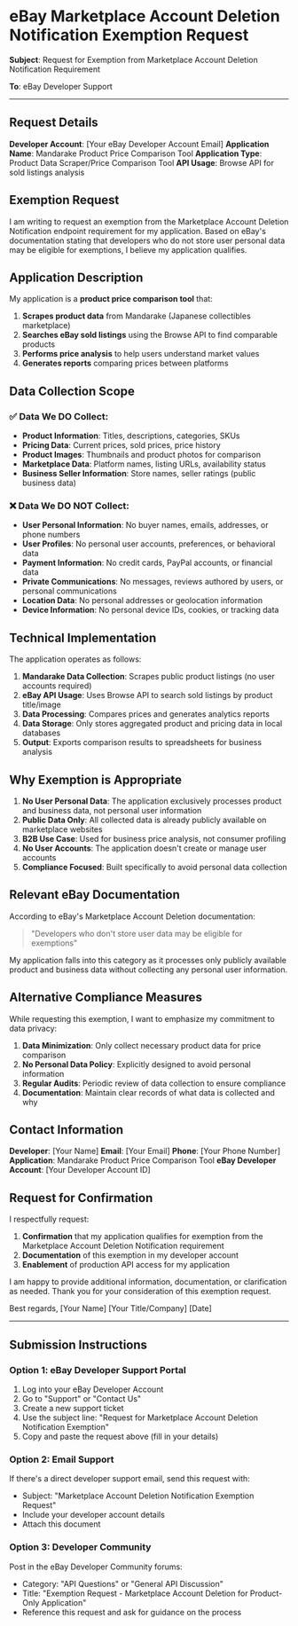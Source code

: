 # eBay Marketplace Account Deletion Notification Exemption Request

**Subject**: Request for Exemption from Marketplace Account Deletion Notification Requirement

**To**: eBay Developer Support

---

## Request Details

**Developer Account**: [Your eBay Developer Account Email]
**Application Name**: Mandarake Product Price Comparison Tool
**Application Type**: Product Data Scraper/Price Comparison Tool
**API Usage**: Browse API for sold listings analysis

## Exemption Request

I am writing to request an exemption from the Marketplace Account Deletion Notification endpoint requirement for my application. Based on eBay's documentation stating that developers who do not store user personal data may be eligible for exemptions, I believe my application qualifies.

## Application Description

My application is a **product price comparison tool** that:

1. **Scrapes product data** from Mandarake (Japanese collectibles marketplace)
2. **Searches eBay sold listings** using the Browse API to find comparable products
3. **Performs price analysis** to help users understand market values
4. **Generates reports** comparing prices between platforms

## Data Collection Scope

### ✅ Data We DO Collect:
- **Product Information**: Titles, descriptions, categories, SKUs
- **Pricing Data**: Current prices, sold prices, price history
- **Product Images**: Thumbnails and product photos for comparison
- **Marketplace Data**: Platform names, listing URLs, availability status
- **Business Seller Information**: Store names, seller ratings (public business data)

### ❌ Data We DO NOT Collect:
- **User Personal Information**: No buyer names, emails, addresses, or phone numbers
- **User Profiles**: No personal user accounts, preferences, or behavioral data
- **Payment Information**: No credit cards, PayPal accounts, or financial data
- **Private Communications**: No messages, reviews authored by users, or personal communications
- **Location Data**: No personal addresses or geolocation information
- **Device Information**: No personal device IDs, cookies, or tracking data

## Technical Implementation

The application operates as follows:

1. **Mandarake Data Collection**: Scrapes public product listings (no user accounts required)
2. **eBay API Usage**: Uses Browse API to search sold listings by product title/image
3. **Data Processing**: Compares prices and generates analytics reports
4. **Data Storage**: Only stores aggregated product and pricing data in local databases
5. **Output**: Exports comparison results to spreadsheets for business analysis

## Why Exemption is Appropriate

1. **No User Personal Data**: The application exclusively processes product and business data, not personal user information
2. **Public Data Only**: All collected data is already publicly available on marketplace websites
3. **B2B Use Case**: Used for business price analysis, not consumer profiling
4. **No User Accounts**: The application doesn't create or manage user accounts
5. **Compliance Focused**: Built specifically to avoid personal data collection

## Relevant eBay Documentation

According to eBay's Marketplace Account Deletion documentation:

> "Developers who don't store user data may be eligible for exemptions"

My application falls into this category as it processes only publicly available product and business data without collecting any personal user information.

## Alternative Compliance Measures

While requesting this exemption, I want to emphasize my commitment to data privacy:

1. **Data Minimization**: Only collect necessary product data for price comparison
2. **No Personal Data Policy**: Explicitly designed to avoid personal information
3. **Regular Audits**: Periodic review of data collection to ensure compliance
4. **Documentation**: Maintain clear records of what data is collected and why

## Contact Information

**Developer**: [Your Name]
**Email**: [Your Email]
**Phone**: [Your Phone Number]
**Application**: Mandarake Product Price Comparison Tool
**eBay Developer Account**: [Your Developer Account ID]

## Request for Confirmation

I respectfully request:

1. **Confirmation** that my application qualifies for exemption from the Marketplace Account Deletion Notification requirement
2. **Documentation** of this exemption in my developer account
3. **Enablement** of production API access for my application

I am happy to provide additional information, documentation, or clarification as needed. Thank you for your consideration of this exemption request.

Best regards,
[Your Name]
[Your Title/Company]
[Date]

---

## Submission Instructions

### Option 1: eBay Developer Support Portal
1. Log into your eBay Developer Account
2. Go to "Support" or "Contact Us"
3. Create a new support ticket
4. Use the subject line: "Request for Marketplace Account Deletion Notification Exemption"
5. Copy and paste the request above (fill in your details)

### Option 2: Email Support
If there's a direct developer support email, send this request with:
- Subject: "Marketplace Account Deletion Notification Exemption Request"
- Include your developer account details
- Attach this document

### Option 3: Developer Community
Post in the eBay Developer Community forums:
- Category: "API Questions" or "General API Discussion"
- Title: "Exemption Request - Marketplace Account Deletion for Product-Only Application"
- Reference this request and ask for guidance on the process